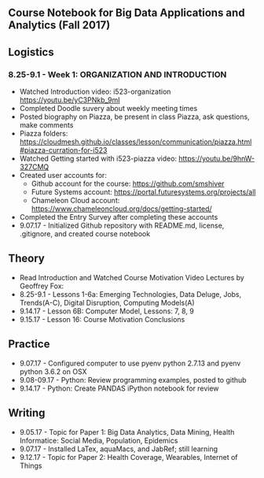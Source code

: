## Course Notebook for Big Data Applications and Analytics (Fall 2017) 

## Logistics
### 8.25-9.1 - Week 1: ORGANIZATION AND INTRODUCTION      
*	Watched Introduction video: i523-organization https://youtu.be/yC3PNkb_9mI  
* Completed Doodle suvery about weekly meeting times
* Posted biography on Piazza, be present in class Piazza, ask questions, make comments
* Piazza folders: https://cloudmesh.github.io/classes/lesson/communication/piazza.html#piazza-curration-for-i523 
* Watched Getting started with i523-piazza video: https://youtu.be/9hnW-327CMQ 
* Created user accounts for: 
  * Github account for the course: https://github.com/smshiver
  * Future Systems account: https://portal.futuresystems.org/projects/all
  * Chameleon Cloud account: https://www.chameleoncloud.org/docs/getting-started/
* Completed the Entry Survey after completing these accounts
* 9.07.17 - Initialized Github repository with README.md, license, .gitignore, and created course notebook

##  Theory
* Read Introduction and Watched Course Motivation Video Lectures by Geoffrey Fox:
* 8.25-9.1 - Lessons 1-6a: Emerging Technologies, Data Deluge, Jobs, Trends(A-C), Digital Disruption, Computing Models(A)
* 9.14.17 - Lesson 6B: Computer Model, Lessons: 7, 8, 9
* 9.15.17 - Lesson 16: Course Motivation Conclusions

## Practice
* 9.07.17 - Configured computer to use pyenv python 2.7.13 and pyenv python 3.6.2 on OSX
* 9.08-09.17 - Python: Review programming examples, posted to github 
* 9.14.17 - Python: Create PANDAS iPython notebook for review

## Writing
* 9.05.17 - Topic for Paper 1: Big Data Analytics, Data Mining, Health Informatice: Social Media, Population, Epidemics 
* 9.07.17 - Installed LaTex, aquaMacs, and JabRef; still learning
* 9.12.17 - Topic for Paper 2: Health Coverage, Wearables, Internet of Things 



